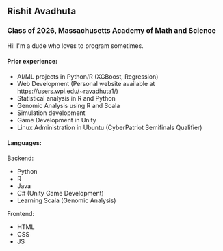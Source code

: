 ## Rishit Avadhuta
### Class of 2026, Massachusetts Academy of Math and Science

Hi! I'm a dude who loves to program sometimes.

#### Prior experience:

- AI/ML projects in Python/R (XGBoost, Regression)
- Web Development (Personal website available at https://users.wpi.edu/~ravadhuta1/)
- Statistical analysis in R and Python
- Genomic Analysis using R and Scala
- Simulation development
- Game Development in Unity
- Linux Administration in Ubuntu (CyberPatriot Semifinals Qualifier)

#### Languages:

Backend:
- Python
- R
- Java
- C# (Unity Game Development)
- Learning Scala (Genomic Analysis)

Frontend:
- HTML
- CSS
- JS
